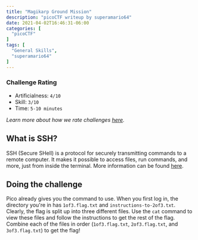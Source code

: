 ```yaml
---
title: "Magikarp Ground Mission"
description: "picoCTF writeup by superamario64"
date: 2021-04-02T16:46:31-06:00
categories: [
  "picoCTF"
]
tags: [
  "General Skills",
  "superamario64"
]
---
```


### Challenge Rating
* Artificialness: `4/10`
* Skill: `3/10`
* Time: `5-10 minutes`

*Learn more about how we rate challenges [here](/post/rating).*

## What is SSH?

SSH (Secure SHell) is a protocol for securely transmitting commands to a remote 
computer. It makes it possible to access files, run commands, and more, just from 
inside the terminal. More information can be found 
[here](https://searchsecurity.techtarget.com/definition/Secure-Shell).

## Doing the challenge

Pico already gives you the command to use. When you first log in, the directory 
you're in has `1of3.flag.txt` and `instructions-to-2of3.txt`. Clearly, the flag 
is split up into three different files. Use the `cat` command to view these files 
and follow the instructions to get the rest of the flag. Combine each of the 
files in order (`1of3.flag.txt`, `2of3.flag.txt`, and `3of3.flag.txt`) to get the 
flag!
